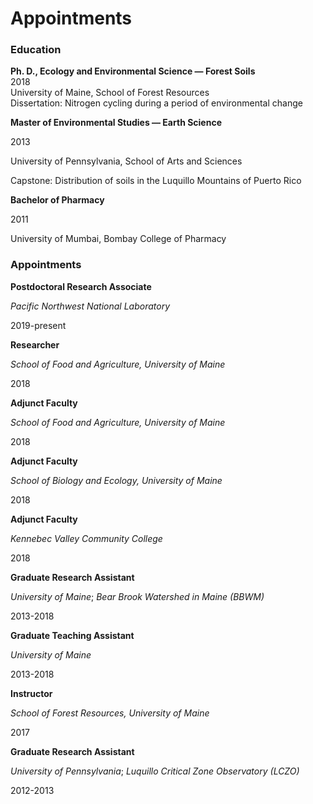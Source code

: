 Appointments
================

### Education

**Ph. D., Ecology and Environmental Science — Forest Soils**  
2018  
University of Maine, School of Forest Resources  
Dissertation: Nitrogen cycling during a period of environmental change

**Master of Environmental Studies — Earth Science**

2013

University of Pennsylvania, School of Arts and Sciences

Capstone: Distribution of soils in the Luquillo Mountains of Puerto Rico

**Bachelor of Pharmacy**

2011

University of Mumbai, Bombay College of Pharmacy

### Appointments

**Postdoctoral Research Associate**

*Pacific Northwest National Laboratory*

2019-present

**Researcher**

*School of Food and Agriculture, University of Maine*

2018

**Adjunct Faculty**

*School of Food and Agriculture, University of Maine*

2018

**Adjunct Faculty**

*School of Biology and Ecology, University of Maine*

2018

**Adjunct Faculty**

*Kennebec Valley Community College*

2018

**Graduate Research Assistant**

*University of Maine*; *Bear Brook Watershed in Maine (BBWM)*

2013-2018

**Graduate Teaching Assistant**

*University of Maine*

2013-2018

**Instructor**

*School of Forest Resources, University of Maine*

2017

**Graduate Research Assistant**

*University of Pennsylvania*; *Luquillo Critical Zone Observatory
(LCZO)*

2012-2013
